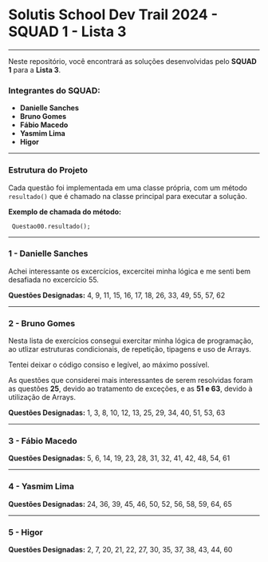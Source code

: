 # Solutis School Dev Trail 2024 - SQUAD 1 - Lista 3

---

Neste repositório, você encontrará as soluções desenvolvidas pelo **SQUAD 1** para a **Lista 3**.

### Integrantes do SQUAD:

- **Danielle Sanches**
- **Bruno Gomes**
- **Fábio Macedo**
- **Yasmim Lima**
- **Higor**

---

### Estrutura do Projeto

Cada questão foi implementada em uma classe própria, com um método `resultado()` que é chamado na classe principal para executar a solução.

**Exemplo de chamada do método:**

<code>  Questao00.resultado(); </code>

---

### 1 - Danielle Sanches

Achei interessante os excercícios, excercitei minha lógica e me senti bem desafiada no excercício 55.

**Questões Designadas:** 4, 9, 11, 15, 16, 17, 18, 26, 33, 49, 55, 57, 62

---

### 2 - Bruno Gomes

Nesta lista de exercícios consegui exercitar minha lógica de programação, ao utlizar estruturas condicionais, 
de repetição, tipagens e uso de Arrays.

Tentei deixar o código consiso e legível, ao máximo possível.

As questões que considerei mais interessantes de serem resolvidas foram as questões
**25**, devido ao tratamento de exceções, e as **51 e 63**, devido à utilização de Arrays.

**Questões Designadas:** 1, 3, 8, 10, 12, 13, 25, 29, 34, 40, 51, 53, 63

---

### 3 - Fábio Macedo

**Questões Designadas:** 5, 6, 14, 19, 23, 28, 31, 32, 41, 42, 48, 54, 61

---

### 4 - Yasmim Lima

**Questões Designadas:** 24, 36, 39, 45, 46, 50, 52, 56, 58, 59, 64, 65

---

### 5 - Higor

**Questões Designadas:** 2, 7, 20, 21, 22, 27, 30, 35, 37, 38, 43, 44, 60
